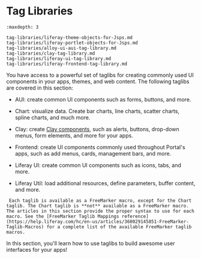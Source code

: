 # Tag Libraries

```{toctree}
:maxdepth: 3

tag-libraries/liferay-theme-objects-for-Jsps.md
tag-libraries/liferay-portlet-objects-for-Jsps.md
tag-libraries/alloy-ui-aui-tag-library.md
tag-libraries/clay-tag-library.md
tag-libraries/liferay-ui-tag-library.md
tag-libraries/liferay-frontend-tag-library.md
```
You have access to a powerful set of taglibs for creating commonly used UI components in your apps, themes, and web content. The following taglibs are covered in this section:

- AUI: create common UI components such as forms, buttons, and more.

- Chart: visualize data. Create bar charts, line charts, scatter charts, spline charts, and much more. 

- Clay: create [Clay components](https://clayui.com/docs/components/alerts.html), such as alerts, buttons, drop-down menus, form elements, and more for your 
  apps. 

- Frontend: create UI components commonly used throughout Portal's apps, such as add menus, cards, management bars, and more.

- Liferay UI: create common UI components such as icons, tabs, and more.
  
- Liferay Util: load additional resources, define parameters, buffer content, 
  and more.

```{note} 
 Each taglib is available as a FreeMarker macro, except for the Chart taglib. The Chart taglib is **not** available as a FreeMarker macro. The articles in this section provide the proper syntax to use for each macro. See the [FreeMarker Taglib Mappings reference](https://help.liferay.com/hc/en-us/articles/360029145851-FreeMarker-Taglib-Macros) for a complete list of the available FreeMarker taglib macros.
```

In this section, you'll learn how to use taglibs to build awesome user interfaces for your apps! 